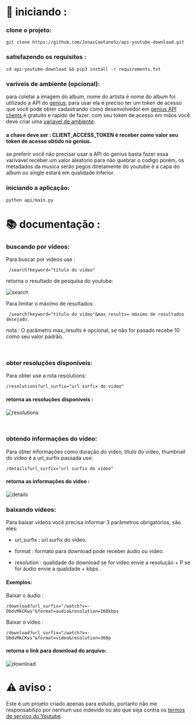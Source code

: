 
# :rocket: iniciando : 

### clone o projeto: 

    git clone https://github.com/JonasCaetanoSz/api-youtube-download.git

### satisfazendo os requisitos :

    cd api-youtube-download && pip3 install -r requirements.txt


### variveis de ambiente (opcional):

para coletar a imagem do album, nome do artista é nome do album foi utilizado a API do <a href="https://genius.com">genius</a>,
para usar ela é preciso ter um token de acesso que você pode obter cadastrando como desenvolvedor em <a href="https://genius.com/api-clients">genius API clients </a> é gratuito e rapido de fazer.
com seu token de acesso em mãos você deve criar uma <a href="https://pt.stackoverflow.com/questions/339476/o-que-s%C3%A3o-vari%C3%A1veis-de-ambiente">variavel de ambiente</a>:

#### a chave deve ser : CLIENT_ACCESS_TOKEN é receber como valor seu token de acesso obtido no genius. 

se preferir você não precisar usar a API do genius basta fazer essa varivavel receber um valor aleatorio para não quebrar o codigo porém, os metadados da musica serão pegos diretamente do youtube é a capa do album ou single estará em qualidade inferior.



### iniciando a aplicação:

    python api/main.py


# :books: documentação :

### buscando por vídeos:

Para buscar por vídeos use :

     /search?keyword="título do vídeo"
     
retorna o resultado de pesquisa do youtube:

![search](https://user-images.githubusercontent.com/87551778/154806023-2be2021a-a628-4d2c-a2de-c24e96148fce.PNG)


Para limitar o máximo de resultados:

     /search?keyword="título do video"&max_results= máximo de resultados desejado.

 nota : O parâmetro max_results é opcional, se não for pasado recebe 10 como seu valor padrão.
 
 <br>

### obter resoluções disponíveis:

Para obter use a rota resolutions:
  
    /resolutions?url_surfix="url surfix do video"

#### retorna as resoluções disponiveis : 

![resolutions](https://user-images.githubusercontent.com/87551778/154806104-ed6eacad-06be-42f5-896a-b45d4dd8e975.PNG)

<br>

### obtendo informações do vídeo:

Para obter informações como duração do vídeo, título do vídeo, thumbnail do vídeo é a url_surfix passada use:

    /details?url_surfix="url surfix do vídeo"

#### retorna as informações do video : 

![details](https://user-images.githubusercontent.com/87551778/154806116-3400feb3-eb82-4e79-a0f6-5264188261a6.PNG)


### baixando vídeos:

Para baixar vídeos você precisa informar 3 parâmetros obrigatórios, são eles:

 * url_surfix : url surfix do vídeo.

 * format : formato para download pode receber áudio ou vídeo.

 * resolution : qualidade do download se for vídeo envie a resolução + P se for áudio envie a qualidade + kbps .

#### Exemplos:

Baixar o áudio :

    /download?url_surfix="/watch?v=-ObdvMkCKws"&format=audio&resolution=160kbps

Baixar o vídeo : 

    /download?url_surfix="/watch?v=-ObdvMkCKws"&format=video&resolution=360p

#### retorna o link para download do arquivo:

![download](https://user-images.githubusercontent.com/87551778/154806129-99f50fd4-2639-46a4-b7a0-c2e1cf483682.PNG)


# ⚠️ aviso :

Este é um projeto criado apenas para estudo, portanto não me responsabilizo por nenhum uso indevido ou ato que seja contra os <a href="https://www.youtube.com/static?gl=BR&template=terms&hl=pt" target="_blank"> termos de serviço do Youtube</a>.

